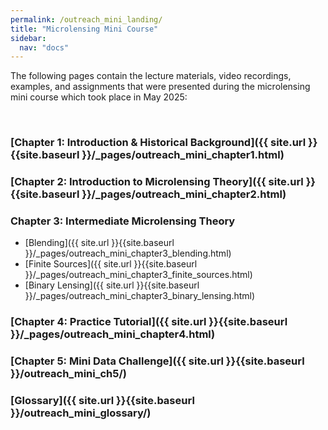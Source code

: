 ```yaml
---
permalink: /outreach_mini_landing/
title: "Microlensing Mini Course"
sidebar:
  nav: "docs"
---
```


The following pages contain the lecture materials, video recordings, examples, and assignments that were presented during the
microlensing mini course which took place in May 2025:

&nbsp;  

### [Chapter 1: Introduction & Historical Background]({{ site.url }}{{site.baseurl }}/_pages/outreach_mini_chapter1.html)

### [Chapter 2: Introduction to Microlensing Theory]({{ site.url }}{{site.baseurl }}/_pages/outreach_mini_chapter2.html)

### Chapter 3: Intermediate Microlensing Theory
* [Blending]({{ site.url }}{{site.baseurl }}/_pages/outreach_mini_chapter3_blending.html)
* [Finite Sources]({{ site.url }}{{site.baseurl }}/_pages/outreach_mini_chapter3_finite_sources.html)
* [Binary Lensing]({{ site.url }}{{site.baseurl }}/_pages/outreach_mini_chapter3_binary_lensing.html)

### [Chapter 4: Practice Tutorial]({{ site.url }}{{site.baseurl }}/_pages/outreach_mini_chapter4.html)

### [Chapter 5: Mini Data Challenge]({{ site.url }}{{site.baseurl }}/outreach_mini_ch5/)

### [Glossary]({{ site.url }}{{site.baseurl }}/outreach_mini_glossary/)
